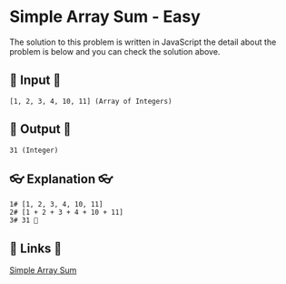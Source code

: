 # Simple Array Sum - Easy

The solution to this problem is written in JavaScript the detail about the problem is below and you can check the solution above.

## 🥚 Input 🥚

```
[1, 2, 3, 4, 10, 11] (Array of Integers)
```

## 🐣 Output 🐣

```
31 (Integer)
```

## 👓 Explanation 👓

```
1# [1, 2, 3, 4, 10, 11]
2# [1 + 2 + 3 + 4 + 10 + 11]
3# 31 🎉
```

## 🔗 Links 🔗

[Simple Array Sum](https://www.hackerrank.com/challenges/simple-array-sum/problem)
